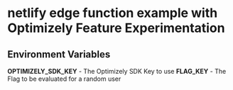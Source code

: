 # netlify edge function example with Optimizely Feature Experimentation

## Environment Variables

**OPTIMIZELY_SDK_KEY** - The Optimizely SDK Key to use
**FLAG_KEY** - The Flag to be evaluated for a random user